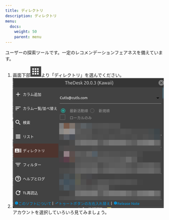 ```yaml
---
title: ディレクトリ
description: ディレクトリ
menu:
  docs:
    weight: 50
    parent: menu
---
```


ユーザーの探索ツールです。一定のレコメンデーションフェアネスを備えています。

1. 画面下部![toot13](https://raw.githubusercontent.com/cutls/TheDeskDocs/master/media/toot13.png)より「ディレクトリ」を選んでください。
1. ![menu5](https://raw.githubusercontent.com/cutls/TheDeskDocs/master/media/menu5.png)  
アカウントを選択していろいろ見てみましょう。